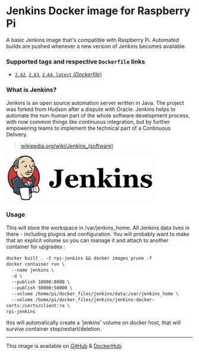 # Jenkins Docker image for Raspberry Pi

A basic Jenkins image that's compatible with Raspberry Pi. Automated builds are pushed whenever a new version of Jenkins becomes available.

### Supported tags and respective `Dockerfile` links

- [`2.62`](https://github.com/wouterds/rpi-jenkins/tree/2.62/Dockerfile), [`2.63`](https://github.com/wouterds/rpi-jenkins/tree/2.63/Dockerfile),  [`2.64`, `latest` (*Dockerfile*)](https://github.com/wouterds/rpi-jenkins/tree/2.64/Dockerfile)

### What is Jenkins?

Jenkins is an open source automation server written in Java. The project was forked from Hudson after a dispute with Oracle. Jenkins helps to automate the non-human part of the whole software development process, with now common things like continuous integration, but by further empowering teams to implement the technical part of a Continuous Delivery.

> [wikipedia.org/wiki/Jenkins_(software)](http://en.wikipedia.org/wiki/Jenkins_(software))

![logo](https://raw.githubusercontent.com/docker-library/docs/3ab4dafb41dd0e959ff9322b3c50af2519af6d85/jenkins/logo.png)

### Usage

This will store the workspace in /var/jenkins_home. All Jenkins data lives in there - including plugins and configuration.
You will probably want to make that an explicit volume so you can manage it and attach to another container for upgrades :

```
docker built . -t rpi-jenkins && docker images prune -f
docker container run \
  --name jenkins \
  -d \
  --publish 18080:8080 \
  --publish 50000:50000 \
  --volume /home/pi/docker_files/jenkins/data:/var/jenkins_home \
  --volume /home/pi/docker_files/jenkins/jenkins-docker-certs:/certs/client:ro \
rpi-jenkins
```

this will automatically create a 'jenkins' volume on docker host, that will survive container stop/restart/deletion.

---

This image is available on [GitHub](https://github.com/wouterds/rpi-jenkins) & [DockerHub](https://hub.docker.com/r/wouterds/rpi-jenkins).
